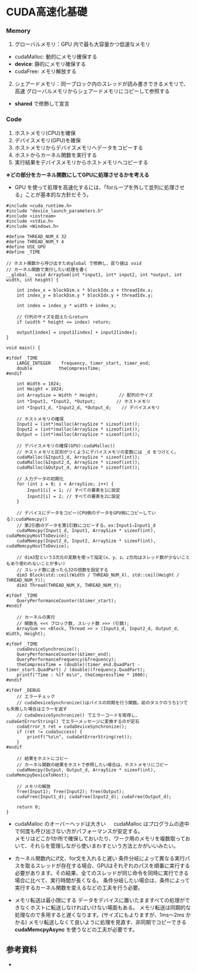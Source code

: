 # CUDA高速化基礎

### Memory

1. グローバルメモリ：GPU 内で最も大容量かつ低速なメモリ
  - cudaMalloc: 動的にメモリ確保する
  - __device__: 静的にメモリ確保する
  - cudaFree: メモリ解放する

2. シェアードメモリ：同一ブロック内のスレッドが読み書きできるメモリで、高速  グローバルメモリからシェアードメモリにコピーして参照する
  - __shared__ で修飾して宣言


### Code

1. ホストメモリ(CPU)を確保
2. デバイスメモリ(GPU)を確保
3. ホストメモリからデバイスメモリへデータをコピーする
4. ホストからカーネル関数を実行する
5. 実行結果をデバイスメモリからホストメモリへコピーする


**※どの部分をカーネル関数にしてGPUに処理させるかを考える**
- GPU を使って処理を高速化するには、「forループを外して並列に処理させる」ことが基本的な方針だそう。


```
#include <cuda_runtime.h>
#include "device_launch_parameters.h"
#include <iostream>
#include <stdio.h>
#include <Windows.h>

#define THREAD_NUM_X 32
#define THREAD_NUM_Y 4
#define USE_GPU
#define _TIME

// ホスト関数から呼び出すためglobal で修飾し、戻り値は void
// カーネル関数で実行したい処理を書く
__global__ void ArraySum(int *input1, int* input2, int *output, int width, int height) {

    int index_x = blockDim.x * blockIdx.x + threadIdx.x;
    int index_y = blockDim.y * blockIdx.y + threadIdx.y;

    int index = index_y * width + index_x;

    // 行列のサイズを超えたらreturn
    if (width * height <= index) return;

    output[index] = input1[index] + input2[index];
}

void main() {

#ifdef _TIME
    LARGE_INTEGER    frequency, timer_start, timer_end;
    double          theCompressTime;
#endif

    int Width = 1024;
    int Height = 1024;
    int ArraySize = Width * Height;        // 配列のサイズ
    int *Input1, *Input2, *Output;        // ホストメモリ
    int *Input1_d, *Input2_d, *Output_d;    // デバイスメモリ

    // ホストメモリの確保
    Input1 = (int*)malloc(ArraySize * sizeof(int));
    Input2 = (int*)malloc(ArraySize * sizeof(int));
    Output = (int*)malloc(ArraySize * sizeof(int));

    // デバイスメモリの確保(GPU):cudaMalloc()
    // ホストメモリと区別がつくようにデバイスメモリの変数には _d をつけとく。
    cudaMalloc(&Input1_d, ArraySize * sizeof(int));
    cudaMalloc(&Input2_d, ArraySize * sizeof(int));
    cudaMalloc(&Output_d, ArraySize * sizeof(int));

    // 入力データの初期化
    for (int i = 0; i < ArraySize; i++) {
        Input1[i] = 1; // すべての要素を1に設定
        Input2[i] = 2; // すべての要素を2に設定
    }

    // デバイスにデータをコピー(CPU側のデータをGPU側にコピーしている):cudaMemcpy()
    // 第2引数のデータを第1引数にコピーする。ex:Input1⇒Input1_d
    cudaMemcpy(Input1_d, Input1, ArraySize * sizeof(int), cudaMemcpyHostToDevice);
    cudaMemcpy(Input2_d, Input2, ArraySize * sizeof(int), cudaMemcpyHostToDevice);

    // dim3型という3次元の変数を使って指定(x、y、z。z方向はスレッド数が少ないこともあり使われないことが多い)
    // スレッド数に迷ったら32の倍数を設定する
    dim3 Block(std::ceil(Width / THREAD_NUM_X), std::ceil(Height / THREAD_NUM_Y));
    dim3 Thread(THREAD_NUM_X, THREAD_NUM_Y);

#ifdef _TIME
    QueryPerformanceCounter(&timer_start);
#endif

    // カーネルの実行
    // 関数名 <<< ブロック数, スレッド数 >>> (引数);
    ArraySum << <Block, Thread >> > (Input1_d, Input2_d, Output_d, Width, Height);

#ifdef _TIME
    cudaDeviceSynchronize();
    QueryPerformanceCounter(&timer_end);
    QueryPerformanceFrequency(&frequency);
    theCompressTime = (double)(timer_end.QuadPart - timer_start.QuadPart) / (double)(frequency.QuadPart);
    printf("Time : %lf ms\n", theCompressTime * 1000);
#endif

#ifdef _DEBUG
    // エラーチェック
    // cudaDeviceSynchronize()はバイスの同期を行う関数。前のタスクのうち1つでも失敗した場合はエラーを返す
    // cudaDeviceSynchronize() でエラーコードを取得し、cudaGetErrorString() でエラーメッセージに変換するのが定石
    cudaError_t ret = cudaDeviceSynchronize();
    if (ret != cudaSuccess) {
        printf("%s\n", cudaGetErrorString(ret));
    }
#endif

    // 結果をホストにコピー
    // カーネル関数の結果をホストで参照したい場合は、ホストメモリにコピー
    cudaMemcpy(Output, Output_d, ArraySize * sizeof(int), cudaMemcpyDeviceToHost);

    // メモリの解放
    free(Input1); free(Input2); free(Output);
    cudaFree(Input1_d); cudaFree(Input2_d); cudaFree(Output_d);

    return 0;
}

```

- cudaMalloc のオーバーヘッドは大きい
　 cudaMalloc はプログラムの途中で何度も呼び出さない方がパフォーマンスが安定する。  
   メモリはどこか1か所で確保しておいたり、ワーク用のメモリを複数取っておいて、それらを管理しながら使いまわすという方法とかがいいみたい。

- カーネル関数内にif文、for文を入れると遅い
   条件分岐によって異なる実行パスを取るスレッドが存在する場合、GPUはそれぞれのパスを順番に実行する必要があります。その結果、全てのスレッドが同じ命令を同時に実行できる場合に比べて、実行時間が長くなる。
   条件分岐したい場合は、条件によって実行するカーネル関数を変えるなどの工夫を行う必要。

- メモリ転送は最小限にする
   データをデバイスに置いたまますべての処理ができなくホストに転送しなければいけない場面もある。
   メモリ転送は同期的な処理なので多用すると遅くなります。(サイズにもよりますが、1ms～2ms かかる)
   メモリ転送しなくて良いように処理を見直す、非同期でコピーできる **cudaMemcpyAsync** を使うなどの工夫が必要です。




## 参考資料

- 